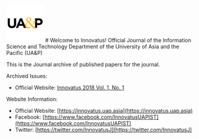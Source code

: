 <img src="images/Square_Logo.jpg" height="auto" width="100px">
# Welcome to Innovatus!
Official Journal of the Information Science and Technology Department of the University of Asia and the Pacific (UA&P)

This is the Journal archive of published papers for the journal.

Archived Issues:
* Official Website: [Innovatus 2018 Vol. 1, No. 1](innovatus-2018-volume-1-number-1.html)

Website Information:
* Official Website: [https://innovatus.uap.asia](https://innovatus.uap.asia)
* Facebook: [https://www.facebook.com/InnovatusUAPIST](https://www.facebook.com/InnovatusUAPIST)
* Twitter: [https://twitter.com/InnovatusJ](https://twitter.com/InnovatusJ)

